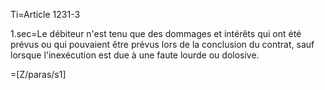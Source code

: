Ti=Article 1231-3

1.sec=Le débiteur n'est tenu que des dommages et intérêts qui ont été prévus ou qui pouvaient être prévus lors de la conclusion du contrat, sauf lorsque l'inexécution est due à une faute lourde ou dolosive.

=[Z/paras/s1]